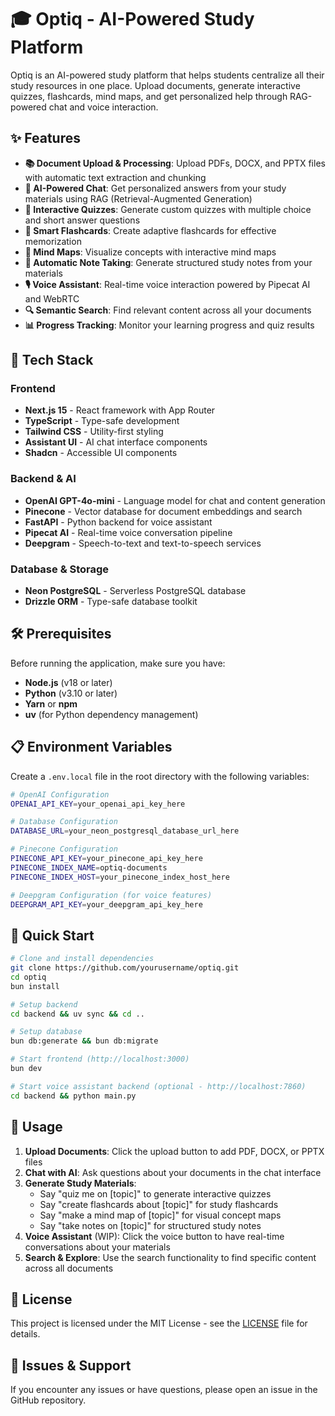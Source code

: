 # 🎓 Optiq - AI-Powered Study Platform

Optiq is an AI-powered study platform that helps students centralize all their study resources in one place. Upload documents, generate interactive quizzes, flashcards, mind maps, and get personalized help through RAG-powered chat and voice interaction.

## ✨ Features

- **📚 Document Upload & Processing**: Upload PDFs, DOCX, and PPTX files with automatic text extraction and chunking
- **🤖 AI-Powered Chat**: Get personalized answers from your study materials using RAG (Retrieval-Augmented Generation)
- **🎯 Interactive Quizzes**: Generate custom quizzes with multiple choice and short answer questions
- **📝 Smart Flashcards**: Create adaptive flashcards for effective memorization
- **🧠 Mind Maps**: Visualize concepts with interactive mind maps
- **📖 Automatic Note Taking**: Generate structured study notes from your materials
- **🎙️ Voice Assistant**: Real-time voice interaction powered by Pipecat AI and WebRTC
- **🔍 Semantic Search**: Find relevant content across all your documents
- **📊 Progress Tracking**: Monitor your learning progress and quiz results

## 🚀 Tech Stack

### Frontend
- **Next.js 15** - React framework with App Router
- **TypeScript** - Type-safe development
- **Tailwind CSS** - Utility-first styling
- **Assistant UI** - AI chat interface components
- **Shadcn** - Accessible UI components

### Backend & AI
- **OpenAI GPT-4o-mini** - Language model for chat and content generation
- **Pinecone** - Vector database for document embeddings and search
- **FastAPI** - Python backend for voice assistant
- **Pipecat AI** - Real-time voice conversation pipeline
- **Deepgram** - Speech-to-text and text-to-speech services

### Database & Storage
- **Neon PostgreSQL** - Serverless PostgreSQL database
- **Drizzle ORM** - Type-safe database toolkit

## 🛠️ Prerequisites

Before running the application, make sure you have:

- **Node.js** (v18 or later)
- **Python** (v3.10 or later)
- **Yarn** or **npm**
- **uv** (for Python dependency management)

## 📋 Environment Variables

Create a `.env.local` file in the root directory with the following variables:

```bash
# OpenAI Configuration
OPENAI_API_KEY=your_openai_api_key_here

# Database Configuration
DATABASE_URL=your_neon_postgresql_database_url_here

# Pinecone Configuration
PINECONE_API_KEY=your_pinecone_api_key_here
PINECONE_INDEX_NAME=optiq-documents
PINECONE_INDEX_HOST=your_pinecone_index_host_here

# Deepgram Configuration (for voice features)
DEEPGRAM_API_KEY=your_deepgram_api_key_here
```

## 🚀 Quick Start

```bash
# Clone and install dependencies
git clone https://github.com/yourusername/optiq.git
cd optiq
bun install

# Setup backend
cd backend && uv sync && cd ..

# Setup database
bun db:generate && bun db:migrate

# Start frontend (http://localhost:3000)
bun dev

# Start voice assistant backend (optional - http://localhost:7860)
cd backend && python main.py
```

## 📖 Usage

1. **Upload Documents**: Click the upload button to add PDF, DOCX, or PPTX files
2. **Chat with AI**: Ask questions about your documents in the chat interface
3. **Generate Study Materials**: 
   - Say "quiz me on [topic]" to generate interactive quizzes
   - Say "create flashcards about [topic]" for study flashcards
   - Say "make a mind map of [topic]" for visual concept maps
   - Say "take notes on [topic]" for structured study notes
4. **Voice Assistant** (WIP): Click the voice button to have real-time conversations about your materials
5. **Search & Explore**: Use the search functionality to find specific content across all documents

## 📄 License

This project is licensed under the MIT License - see the [LICENSE](LICENSE) file for details.

## 🐛 Issues & Support

If you encounter any issues or have questions, please open an issue in the GitHub repository.